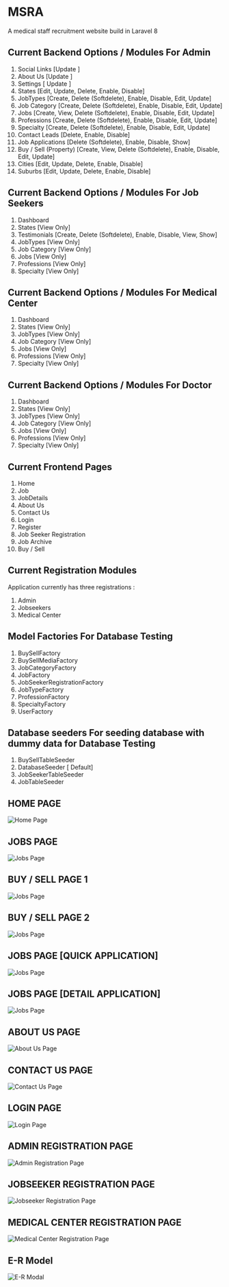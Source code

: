 # MSRA

A medical staff recruitment website build in Laravel 8

## Current Backend Options / Modules For Admin

1. Social Links [Update ]
2. About Us [Update ]
3. Settings [ Update ]
4. States [Edit, Update, Delete, Enable, Disable]
5. JobTypes [Create, Delete (Softdelete), Enable, Disable, Edit, Update]
6. Job Category [Create, Delete (Softdelete), Enable, Disable, Edit, Update]
7. Jobs [Create, View, Delete (Softdelete), Enable, Disable, Edit, Update]
8. Professions [Create, Delete (Softdelete), Enable, Disable, Edit, Update]
9. Specialty [Create, Delete (Softdelete), Enable, Disable, Edit, Update]
10. Contact Leads [Delete, Enable, Disable]
11. Job Applications [Delete (Softdelete), Enable, Disable, Show]
12. Buy / Sell (Property) [Create, View, Delete (Softdelete), Enable, Disable, Edit, Update]
13. Cities [Edit, Update, Delete, Enable, Disable]
14. Suburbs [Edit, Update, Delete, Enable, Disable]

## Current Backend Options / Modules For Job Seekers

1. Dashboard
2. States [View Only]
3. Testimonials [Create, Delete (Softdelete), Enable, Disable, View, Show]
4. JobTypes [View Only]
5. Job Category [View Only]
6. Jobs [View Only]
7. Professions [View Only]
8. Specialty [View Only]

## Current Backend Options / Modules For Medical Center

1. Dashboard
2. States [View Only]
3. JobTypes [View Only]
4. Job Category [View Only]
5. Jobs [View Only]
6. Professions [View Only]
7. Specialty [View Only]

## Current Backend Options / Modules For Doctor

1. Dashboard
2. States [View Only]
3. JobTypes [View Only]
4. Job Category [View Only]
5. Jobs [View Only]
6. Professions [View Only]
7. Specialty [View Only]

## Current Frontend Pages

1. Home
2. Job
3. JobDetails
4. About Us
5. Contact Us
6. Login
7. Register
8. Job Seeker Registration
9. Job Archive
10. Buy / Sell

## Current Registration Modules

Application currently has three registrations :

1. Admin
2. Jobseekers
3. Medical Center

## Model Factories For Database Testing

1. BuySellFactory
2. BuySellMediaFactory
3. JobCategoryFactory
4. JobFactory
5. JobSeekerRegistrationFactory
6. JobTypeFactory
7. ProfessionFactory
8. SpecialtyFactory
9. UserFactory

## Database seeders For seeding database with dummy data for Database Testing

1. BuySellTableSeeder
2. DatabaseSeeder [ Default]
3. JobSeekerTableSeeder
4. JobTableSeeder

## HOME PAGE

![Home Page](https://github.com/aadhar-appinop/MSRA/blob/dev/home-page.png)

## JOBS PAGE

![Jobs Page](https://github.com/aadhar-appinop/MSRA/blob/dev/jobs-page.png)

## BUY / SELL PAGE 1

![Jobs Page](https://github.com/aadhar-appinop/MSRA/blob/dev/buy-sell-page.png)

## BUY / SELL PAGE 2

![Jobs Page](https://github.com/aadhar-appinop/MSRA/blob/dev/buy-sell-page-2.png)

## JOBS PAGE [QUICK APPLICATION]

![Jobs Page](https://github.com/aadhar-appinop/MSRA/blob/dev/quick-apply-job.png)

## JOBS PAGE [DETAIL APPLICATION]

![Jobs Page](https://github.com/aadhar-appinop/MSRA/blob/dev/job-apply-details.png)

## ABOUT US PAGE

![About Us Page](https://github.com/aadhar-appinop/MSRA/blob/dev/about-us-page.png)

## CONTACT US PAGE

![Contact Us Page](https://github.com/aadhar-appinop/MSRA/blob/dev/contact-us-page.png)

## LOGIN PAGE

![Login Page](https://github.com/aadhar-appinop/MSRA/blob/dev/admin-login.png)

## ADMIN REGISTRATION PAGE

![Admin Registration Page](https://github.com/aadhar-appinop/MSRA/blob/dev/admin-registration.png)

## JOBSEEKER REGISTRATION PAGE

![Jobseeker Registration Page](https://github.com/aadhar-appinop/MSRA/blob/dev/jobseekers-registration.png)

## MEDICAL CENTER REGISTRATION PAGE

![Medical Center Registration Page](https://github.com/aadhar-appinop/MSRA/blob/dev/medical-center-registeration.png)

## E-R Model

![E-R Modal](https://github.com/aadhar-appinop/MSRA/blob/dev/e-r-model-12-10-2021.png)
